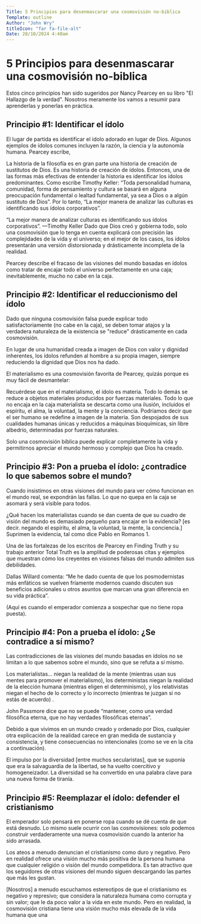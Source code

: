```yaml
---
Title: 5 Principios para desenmascarar una cosmovisión no-biblica
Template: outline
Author: "John Wry"
titleIcon: "far fa-file-alt"
Date: 28/10/2024 4:40am
---
```


# 5 Principios para desenmascarar una cosmovisión no-biblica

Estos cinco principios han sido sugeridos por Nancy Pearcey en su libro "El Hallazgo de la verdad". Nosotros meramente los vamos a resumir para aprenderlas y ponerlas en práctica. 

## Principio #1: Identificar el ídolo
El lugar de partida es identificar el ídolo adorado en lugar de Dios. Algunos ejemplos de ídolos comunes incluyen la razón, la ciencia y la autonomía humana. Pearcey escribe,

La historia de la filosofía es en gran parte una historia de creación de sustitutos de Dios. Es una historia de creación de ídolos. Entonces, una de las formas más efectivas de entender la historia es identificar los ídolos predominantes. Como escribe Timothy Keller: “Toda personalidad humana, comunidad, forma de pensamiento y cultura se basará en alguna preocupación fundamental o lealtad fundamental, ya sea a Dios o a algún sustituto de Dios”. Por lo tanto, “La mejor manera de analizar las culturas es identificando sus ídolos corporativos”.

“La mejor manera de analizar culturas es identificando sus ídolos corporativos”. —Timothy Keller Dado que Dios creó y gobierna todo, solo una cosmovisión que lo tenga en cuenta explicará con precisión las complejidades de la vida y el universo; en el mejor de los casos, los ídolos presentarán una versión distorsionada y drásticamente incompleta de la realidad.

Pearcey describe el fracaso de las visiones del mundo basadas en ídolos como tratar de encajar todo el universo perfectamente en una caja; inevitablemente, mucho no cabe en la caja.

## Principio #2: Identificar el reduccionismo del ídolo
Dado que ninguna cosmovisión falsa puede explicar todo satisfactoriamente (no cabe en la caja), se deben tomar atajos y la verdadera naturaleza de la existencia se "reduce" drásticamente en cada cosmovisión.

En lugar de una humanidad creada a imagen de Dios con valor y dignidad inherentes, los ídolos refunden al hombre a su propia imagen, siempre reduciendo la dignidad que Dios nos ha dado.

El materialismo es una cosmovisión favorita de Pearcey, quizás porque es muy fácil de desmantelar:

Recuérdese que en el materialismo, el ídolo es materia. Todo lo demás se reduce a objetos materiales producidos por fuerzas materiales. Todo lo que no encaja en la caja materialista se descarta como una ilusión, incluidos el espíritu, el alma, la voluntad, la mente y la conciencia. Podríamos decir que el ser humano se redefine a imagen de la materia. Son despojados de sus cualidades humanas únicas y reducidos a máquinas bioquímicas, sin libre albedrío, determinadas por fuerzas naturales.

Solo una cosmovisión bíblica puede explicar completamente la vida y permitirnos apreciar el mundo hermoso y complejo que Dios ha creado.

## Principio #3: Pon a prueba el ídolo: ¿contradice lo que sabemos sobre el mundo?
Cuando insistimos en otras visiones del mundo para ver cómo funcionan en el mundo real, se expondrán las fallas. Lo que no quepa en la caja se asomará y será visible para todos.

¿Qué hacen los materialistas cuando se dan cuenta de que su cuadro de visión del mundo es demasiado pequeño para encajar en la evidencia? [es decir. negando el espíritu, el alma, la voluntad, la mente, la conciencia.] Suprimen la evidencia, tal como dice Pablo en Romanos 1.

Una de las fortalezas de los escritos de Pearcey en Finding Truth y su trabajo anterior Total Truth es la amplitud de poderosas citas y ejemplos que muestran cómo los creyentes en visiones falsas del mundo admiten sus debilidades.

Dallas Willard comenta: “Me he dado cuenta de que los posmodernistas más enfáticos se vuelven fríamente modernos cuando discuten sus beneficios adicionales u otros asuntos que marcan una gran diferencia en su vida práctica”.

(Aquí es cuando el emperador comienza a sospechar que no tiene ropa puesta).

## Principio #4: Pon a prueba el ídolo: ¿Se contradice a sí mismo?
Las contradicciones de las visiones del mundo basadas en ídolos no se limitan a lo que sabemos sobre el mundo, sino que se refuta a sí mismo.

Los materialistas... niegan la realidad de la mente (mientras usan sus mentes para promover el materialismo), los deterministas niegan la realidad de la elección humana (mientras eligen el determinismo), y los relativistas niegan el hecho de lo correcto y lo incorrecto (mientras te juzgan si no estás de acuerdo) .

John Passmore dice que no se puede “mantener, como una verdad filosófica eterna, que no hay verdades filosóficas eternas”.

Debido a que vivimos en un mundo creado y ordenado por Dios, cualquier otra explicación de la realidad carece en gran medida de sustancia y consistencia, y tiene consecuencias no intencionales (como se ve en la cita a continuación).

El impulso por la diversidad [entre muchos secularistas], que se suponía que era la salvaguardia de la libertad, se ha vuelto coercitivo y homogeneizador. La diversidad se ha convertido en una palabra clave para una nueva forma de tiranía.

## Principio #5: Reemplazar el ídolo: defender el cristianismo
El emperador solo pensará en ponerse ropa cuando se dé cuenta de que está desnudo. Lo mismo suele ocurrir con las cosmovisiones: solo podemos construir verdaderamente una nueva cosmovisión cuando la anterior ha sido arrasada.

Los ateos a menudo denuncian el cristianismo como duro y negativo. Pero en realidad ofrece una visión mucho más positiva de la persona humana que cualquier religión o visión del mundo competidora. Es tan atractivo que los seguidores de otras visiones del mundo siguen descargando las partes que más les gustan.

[Nosotros] a menudo escuchamos estereotipos de que el cristianismo es negativo y represivo; que considera la naturaleza humana como corrupta y sin valor; que le da poco valor a la vida en este mundo. Pero en realidad, la cosmovisión cristiana tiene una visión mucho más elevada de la vida humana que una